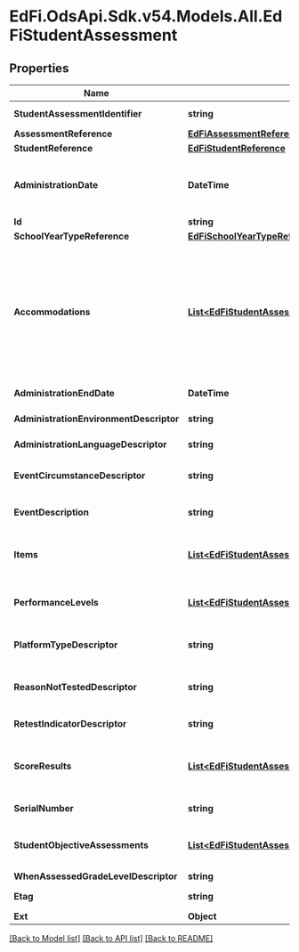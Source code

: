# EdFi.OdsApi.Sdk.v54.Models.All.EdFiStudentAssessment

## Properties

Name | Type | Description | Notes
------------ | ------------- | ------------- | -------------
**StudentAssessmentIdentifier** | **string** | A unique number or alphanumeric code assigned to an assessment administered to a student. | 
**AssessmentReference** | [**EdFiAssessmentReference**](EdFiAssessmentReference.md) |  | 
**StudentReference** | [**EdFiStudentReference**](EdFiStudentReference.md) |  | 
**AdministrationDate** | **DateTime** | The date and time an assessment was completed by the student. The use of ISO-8601 formats with a timezone designator (UTC or time offset) is recommended in order to prevent ambiguity due to time zones. | 
**Id** | **string** |  | [optional] 
**SchoolYearTypeReference** | [**EdFiSchoolYearTypeReference**](EdFiSchoolYearTypeReference.md) |  | [optional] 
**Accommodations** | [**List&lt;EdFiStudentAssessmentAccommodation&gt;**](EdFiStudentAssessmentAccommodation.md) | An unordered collection of studentAssessmentAccommodations. The specific type of special variation used in how an examination is presented, how it is administered, or how the test taker is allowed to respond. This generally refers to changes that do not substantially alter what the examination measures. The proper use of accommodations does not substantially change academic level or performance criteria. For example:        Braille        Enlarged monitor view        Extra time        Large Print        Setting        Oral Administration        ... | [optional] 
**AdministrationEndDate** | **DateTime** | The date and time an assessment administration ended. | [optional] 
**AdministrationEnvironmentDescriptor** | **string** | The environment in which the test was administered. | [optional] 
**AdministrationLanguageDescriptor** | **string** | The language in which an assessment is written and/or administered. | [optional] 
**EventCircumstanceDescriptor** | **string** | An unusual event occurred during the administration of the assessment. This could include fire alarm, student became ill, etc. | [optional] 
**EventDescription** | **string** | Describes special events that occur before during or after the assessment session that may impact use of results. | [optional] 
**Items** | [**List&lt;EdFiStudentAssessmentItem&gt;**](EdFiStudentAssessmentItem.md) | An unordered collection of studentAssessmentItems. The student&#39;s response to an assessment item and the item-level scores such as correct, incorrect, or met standard. | [optional] 
**PerformanceLevels** | [**List&lt;EdFiStudentAssessmentPerformanceLevel&gt;**](EdFiStudentAssessmentPerformanceLevel.md) | An unordered collection of studentAssessmentPerformanceLevels. The performance level(s) achieved for the StudentAssessment. | [optional] 
**PlatformTypeDescriptor** | **string** | The platform with which the assessment was delivered to the student during the assessment session. | [optional] 
**ReasonNotTestedDescriptor** | **string** | The primary reason student is not tested. For example:        Absent        Refusal by parent        Refusal by student        Medical waiver        Illness        Disruptive behavior        LEP Exempt        ... | [optional] 
**RetestIndicatorDescriptor** | **string** | Indicator if the test was retaken. For example:        Primary administration        First retest        Second retest        ... | [optional] 
**ScoreResults** | [**List&lt;EdFiStudentAssessmentScoreResult&gt;**](EdFiStudentAssessmentScoreResult.md) | An unordered collection of studentAssessmentScoreResults. A meaningful score or statistical expression of the performance of an individual. The results can be expressed as a number, percentile, range, level, etc. | [optional] 
**SerialNumber** | **string** | The unique number for the assessment form or answer document. | [optional] 
**StudentObjectiveAssessments** | [**List&lt;EdFiStudentAssessmentStudentObjectiveAssessment&gt;**](EdFiStudentAssessmentStudentObjectiveAssessment.md) | An unordered collection of studentAssessmentStudentObjectiveAssessments. The student&#39;s score and/or performance levels earned for an ObjectiveAssessment. | [optional] 
**WhenAssessedGradeLevelDescriptor** | **string** | The grade level of a student when assessed. | [optional] 
**Etag** | **string** | A unique system-generated value that identifies the version of the resource. | [optional] 
**Ext** | **Object** | Extensions to the StudentAssessment entity. | [optional] 

[[Back to Model list]](../../README.md#documentation-for-models) [[Back to API list]](../../README.md#documentation-for-api-endpoints) [[Back to README]](../../README.md)

